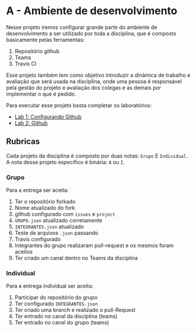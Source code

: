 # A - Ambiente de desenvolvimento

Nesse projeto iremos configurar grande parte do ambiente de desenvolvimento a ser utilizado por toda a disciplina, que é composto basicamente pelas ferramentas:

1. Repositório github
1. Teams
1. Travis CI

Esse projeto também tem como objetivo introduzir a dinâmica de trabalho e avaliação que será usada na disciplina, onde uma pessoa é responsável pela gestão do projeto e avaliação dos colegas e as demais por implementar o que é pedido.

Para executar esse projeto basta completar os laboratórios: 

- [Lab 1: Configurando Github](/Z01.1/A-Ambiente-Lab-1)
- [Lab 2: Github](/Z01.1/A-Ambiente-Lab-2)

## Rubricas

Cada projeto da disciplina é composto por duas notas: `Grupo` E `Individual`. A nota desse projeto específico é binária: `A` ou `I`.

### Grupo

Para a entrega ser aceita:

1. Ter o repositório forkado
1. Nome atualizado do fork
1. github configurado com `issues` e `project`
1. `GRUPO.json` atualizado corretamente
1. `INTEGRANTES.json` atualizado
1. Teste de arquivos `.json` passando
1. Travis configurado
1. Integrantes do grupo realizaram pull-request e os mesmos foram aceitos
1. Ter criado um canal dentro no Teams da disciplina

### Individual

Para a entrega individual ser aceita:

1. Participar do repositório do grupo
1. Ter configurado `INTEGRANTES.json`
1. Ter criado uma branch e realizado o pull-Request
1. Ter entrado no canal da disciplina (teams)
1. Ter entrado no canal do grupo (teams)
